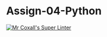 # Assign-04-Python
[![Mr Coxall's Super Linter](https://github.com/ICS3U-Programming-KevinC/Assign-04-Python/workflows/Mr%20Coxall's%20Super%20Linter/badge.svg)](https://github.com/ICS3U-Programming-KevinC/Assign-04-Python/actions/)
